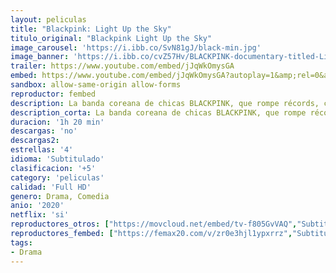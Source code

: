 ```yaml
---
layout: peliculas
title: "Blackpink: Light Up the Sky"
titulo_original: "Blackpink Light Up the Sky"
image_carousel: 'https://i.ibb.co/SvN81gJ/black-min.jpg'
image_banner: 'https://i.ibb.co/cvZ57Hv/BLACKPINK-documentary-titled-Light-Up-the-Sky-arriving-on-Netflix-on-October-14-1-min.jpg'
trailer: https://www.youtube.com/embed/jJqWkOmysGA
embed: https://www.youtube.com/embed/jJqWkOmysGA?autoplay=1&amp;rel=0&amp;hd=1&border=0&wmode=opaque&enablejsapi=1&modestbranding=1&controls=1&showinfo=0
sandbox: allow-same-origin allow-forms
reproductor: fembed
description: La banda coreana de chicas BLACKPINK, que rompe récords, cuenta su historia y detalla el duro viaje de los sueños y las pruebas detrás de su meteórico ascenso.
description_corta: La banda coreana de chicas BLACKPINK, que rompe récords, cuenta su historia y detalla el duro viaje de los sueños y las pruebas detrás de su meteórico ascenso.
duracion: '1h 20 min'
descargas: 'no'
descargas2:
estrellas: '4'
idioma: 'Subtitulado'
clasificacion: '+5'
category: 'peliculas'
calidad: 'Full HD'
genero: Drama, Comedia
anio: '2020'
netflix: 'si'
reproductores_otros: ["https://movcloud.net/embed/tv-f805GvVAQ","Subtitulado","https://uqload.com/embed-5gxpfizatlld.html","Subtitulado"]
reproductores_fembed: ["https://femax20.com/v/zr0e3hjl1ypxrrz","Subtitulado","https://animekao.xyz/v/60x2dt0k3yl5n2x#poster=https://image.tmdb.org/t/p/original/gf3fHnu0JrPAcowJRczJVyJTa80.jpg&caption=https://animekao.club/subtitulos/peliculas/b/Blackpink.light.up.the.sky.2020.srt","Subtitulado","https://fembed.live/v/dkyl1txldnx0zpx?hls4=yes","Subtitulado"]
tags:
- Drama
---
```



 







